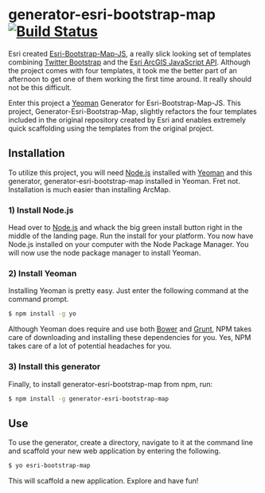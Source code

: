 # generator-esri-bootstrap-map [![Build Status](https://secure.travis-ci.org/knu2xs/generator-esri-bootstrap-map.png?branch=master)](https://travis-ci.org/knu2xs/generator-esri-bootstrap-map)

Esri created [Esri-Bootstrap-Map-JS](https://github.com/Esri/bootstrap-map-js), a really slick looking set of templates combining [Twitter Bootstrap](http://getbootstrap.com) and the [Esri ArcGIS JavaScript API](https://developers.arcgis.com/javascript/). Although the project comes with four templates, it took me the better part of an afternoon to get one of them working the first time around. It really should not be this difficult.

Enter this project a [Yeoman](http://yeoman.io/) Generator for Esri-Bootstrap-Map-JS. This project, Generator-Esri-Bootstrap-Map, slightly refactors the four templates included in the original repository created by Esri and enables extremely quick scaffolding using the templates from the original project.

## Installation

To utilize this project, you will need [Node.js](http://nodejs.org/) installed with [Yeoman](http://yeoman.io) and this generator, generator-esri-bootstrap-map installed in Yeoman. Fret not. Installation is much easier than installing ArcMap.

### 1) Install Node.js

Head over to [Node.js](http://nodejs.org/) and whack the big green install button right in the middle of the landing page. Run the install for your platform. You now have Node.js installed on your computer with the Node Package Manager. You will now use the node package manager to install Yeoman.

### 2) Install Yeoman
Installing Yeoman is pretty easy. Just enter the following command at the command prompt.

```bash
$ npm install -g yo
```

Although Yeoman does require and use both [Bower](http://bower.io) and [Grunt](http://gruntjs.com/), NPM takes care of downloading and installing these dependencies for you. Yes, NPM takes care of a lot of potential headaches for you.

### 3) Install this generator

Finally, to install generator-esri-bootstrap-map from npm, run:

```bash
$ npm install -g generator-esri-bootstrap-map
```


## Use

To use the generator, create a directory, navigate to it at the command line and scaffold your new web application by entering the following. 

```bash
$ yo esri-bootstrap-map
```

This will scaffold a new application. Explore and have fun!
